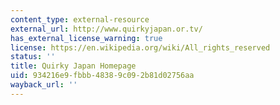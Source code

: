 ```yaml
---
content_type: external-resource
external_url: http://www.quirkyjapan.or.tv/
has_external_license_warning: true
license: https://en.wikipedia.org/wiki/All_rights_reserved
status: ''
title: Quirky Japan Homepage
uid: 934216e9-fbbb-4838-9c09-2b81d02756aa
wayback_url: ''
---
```

